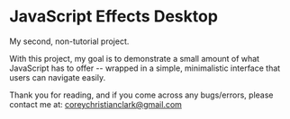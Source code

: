 # JavaScript Effects Desktop

My second, non-tutorial project.

With this project, my goal is to demonstrate a small amount of what JavaScript has to offer -- wrapped in a simple, minimalistic interface that users can navigate easily.


Thank you for reading, and if you come across any bugs/errors, please contact me at:
coreychristianclark@gmail.com
